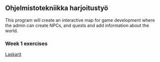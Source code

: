 ## Ohjelmistotekniikka harjoitustyö

This program will create an interactive map for game development where the admin can create NPCs, and quests and add information about the world.

### Week 1 exercises

[Laskarit](laskarit/)
